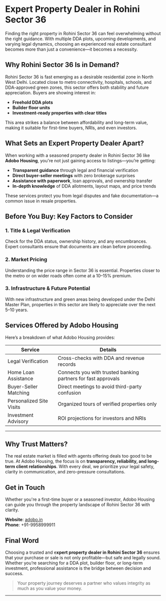 # Expert Property Dealer in Rohini Sector 36

Finding the right property in Rohini Sector 36 can feel overwhelming without the right guidance. With multiple DDA plots, upcoming developments, and varying legal dynamics, choosing an experienced real estate consultant becomes more than just a convenience—it becomes a necessity.


## Why Rohini Sector 36 Is in Demand?

Rohini Sector 36 is fast emerging as a desirable residential zone in North West Delhi. Located close to metro connectivity, hospitals, schools, and DDA-approved green zones, this sector offers both stability and future appreciation. Buyers are showing interest in:

- **Freehold DDA plots**
- **Builder floor units**
- **Investment-ready properties with clear titles**

This area strikes a balance between affordability and long-term value, making it suitable for first-time buyers, NRIs, and even investors.


## What Sets an Expert Property Dealer Apart?

When working with a seasoned property dealer in Rohini Sector 36 like **Adobo Housing**, you're not just gaining access to listings—you’re getting:

- **Transparent guidance** through legal and financial verification
- **Direct buyer-seller meetings** with zero brokerage surprises
- **Assistance with paperwork**, loan approvals, and ownership transfer
- **In-depth knowledge** of DDA allotments, layout maps, and price trends

These services protect you from legal disputes and fake documentation—a common issue in resale properties.


## Before You Buy: Key Factors to Consider

### 1. Title & Legal Verification  
Check for the DDA status, ownership history, and any encumbrances. Expert consultants ensure that documents are clean before proceeding.

### 2. Market Pricing  
Understanding the price range in Sector 36 is essential. Properties closer to the metro or on wider roads often come at a 10–15% premium.

### 3. Infrastructure & Future Potential  
With new infrastructure and green areas being developed under the Delhi Master Plan, properties in this sector are likely to appreciate over the next 5–10 years.


## Services Offered by Adobo Housing

Here’s a breakdown of what Adobo Housing provides:

| Service                        | Details                                                              |
|-------------------------------|----------------------------------------------------------------------|
| Legal Verification             | Cross-checks with DDA and revenue records                            |
| Home Loan Assistance           | Connects you with trusted banking partners for fast approvals        |
| Buyer-Seller Matching          | Direct meetings to avoid third-party confusion                       |
| Personalized Site Visits       | Organized tours of verified properties only                          |
| Investment Advisory            | ROI projections for investors and NRIs                               |

---

## Why Trust Matters?

The real estate market is filled with agents offering deals too good to be true. At Adobo Housing, the focus is on **transparency, reliability, and long-term client relationships**. With every deal, we prioritize your legal safety, clarity in communication, and zero-pressure consultations.


## Get in Touch

Whether you're a first-time buyer or a seasoned investor, Adobo Housing can guide you through the property landscape of Rohini Sector 36 with clarity.

 **Website**: [adobo.in](https://adobo.in/property-dealer-in-rohini-sector-36.html)  
 **Phone**: +91-9958999911  

## Final Word

Choosing a trusted and e**xpert property dealer in Rohini Sector 36** ensures that your purchase or sale is not only profitable—but safe and legally sound. Whether you’re searching for a DDA plot, builder floor, or long-term investment, professional assistance is the bridge between decision and success.

> Your property journey deserves a partner who values integrity as much as you value your money.

---
